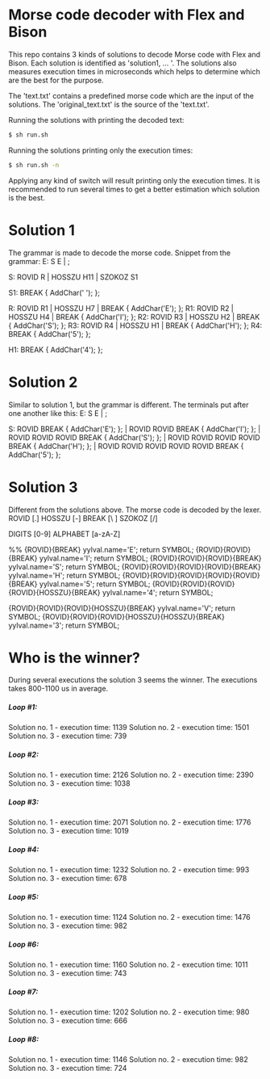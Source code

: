 # Morse code decoder with Flex and Bison

This repo contains 3 kinds of solutions to decode Morse code with Flex and Bison. Each solution is identified as 'solution1, ... '. The solutions also measures execution times in microseconds which helps to determine which are the best for the purpose.

The 'text.txt' contains a predefined morse code which are the input of the solutions. The 'original_text.txt' is the source of the 'text.txt'.

Running the solutions with printing the decoded text:
```sh
$ sh run.sh
```

Running the solutions printing only the execution times:
```sh
$ sh run.sh -n
```

Applying any kind of switch will result printing only the execution times.
It is recommended to run several times to get a better estimation which solution is the best.

# Solution 1

The grammar is made to decode the morse code. Snippet from the grammar:
E:  S E
    | 
     ;

S:  ROVID R 
    | HOSSZU H11
    | SZOKOZ S1

S1: BREAK { AddChar(' '); };

R:  ROVID R1 
    | HOSSZU H7
    | BREAK { AddChar('E'); };
R1: ROVID R2 
    | HOSSZU H4
    | BREAK  { AddChar('I'); };
R2: ROVID R3 
    | HOSSZU H2
    | BREAK { AddChar('S'); };
R3:  ROVID R4 
    | HOSSZU H1
    | BREAK { AddChar('H'); };
R4: BREAK { AddChar('5'); };

H1: BREAK { AddChar('4'); };

# Solution 2
Similar to solution 1, but the grammar is different. The terminals put after one another like this:
E:  S E
    | 
     ;

S:  ROVID BREAK { AddChar('E'); }; 
    | ROVID ROVID BREAK { AddChar('I'); };
    | ROVID ROVID ROVID BREAK { AddChar('S'); };
    | ROVID ROVID ROVID ROVID BREAK { AddChar('H'); };
    | ROVID ROVID ROVID ROVID ROVID BREAK { AddChar('5'); };

# Solution 3
Different from the solutions above. The morse code is decoded by the lexer. 
ROVID [\.]
HOSSZU [\-]
BREAK [\ ]
SZOKOZ [\/]

DIGITS  [0-9]
ALPHABET [a-zA-Z]

%%
{ROVID}{BREAK}											yylval.name='E'; return SYMBOL;
{ROVID}{ROVID}{BREAK}									yylval.name='I'; return SYMBOL;
{ROVID}{ROVID}{ROVID}{BREAK}							yylval.name='S'; return SYMBOL;
{ROVID}{ROVID}{ROVID}{ROVID}{BREAK}						yylval.name='H'; return SYMBOL;
{ROVID}{ROVID}{ROVID}{ROVID}{ROVID}{BREAK}				yylval.name='5'; return SYMBOL;
{ROVID}{ROVID}{ROVID}{ROVID}{HOSSZU}{BREAK}				yylval.name='4'; return SYMBOL;

{ROVID}{ROVID}{ROVID}{HOSSZU}{BREAK}					yylval.name='V'; return SYMBOL;
{ROVID}{ROVID}{ROVID}{HOSSZU}{HOSSZU}{BREAK}			yylval.name='3'; return SYMBOL;

# Who is the winner?
During several executions the solution 3 seems the winner. The executions takes 800-1100 us in average.
##### Loop #1:
Solution no. 1 - execution time: 1139
Solution no. 2 - execution time: 1501
Solution no. 3 - execution time: 739

##### Loop #2:
Solution no. 1 - execution time: 2126
Solution no. 2 - execution time: 2390
Solution no. 3 - execution time: 1038
##### Loop #3:
Solution no. 1 - execution time: 2071
Solution no. 2 - execution time: 1776
Solution no. 3 - execution time: 1019
##### Loop #4:
Solution no. 1 - execution time: 1232
Solution no. 2 - execution time: 993
Solution no. 3 - execution time: 678
##### Loop #5:
Solution no. 1 - execution time: 1124
Solution no. 2 - execution time: 1476
Solution no. 3 - execution time: 982
##### Loop #6:
Solution no. 1 - execution time: 1160
Solution no. 2 - execution time: 1011
Solution no. 3 - execution time: 743
##### Loop #7:
Solution no. 1 - execution time: 1202
Solution no. 2 - execution time: 980
Solution no. 3 - execution time: 666
##### Loop #8:
Solution no. 1 - execution time: 1146
Solution no. 2 - execution time: 982
Solution no. 3 - execution time: 724
    